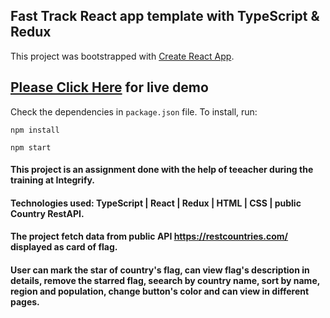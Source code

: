 ## Fast Track React app template with TypeScript & Redux 
This project was bootstrapped with [Create React App](https://github.com/facebook/create-react-app).

## [Please Click Here](https://c-api-reeactapp.netlify.app/) for live demo

Check the dependencies in `package.json` file. To install, run:
```
npm install
```
```
npm start
```
#### This project is an assignment done with the help of teeacher during the training at Integrify.
#### Technologies used: TypeScript | React | Redux | HTML | CSS | public Country RestAPI.
#### The project fetch data from public API https://restcountries.com/ displayed as card of flag.
#### User can mark the star of country's flag, can view flag's description in details, remove the starred flag, seearch by country name, sort by name, region and population, change button's color and can view in different pages.
